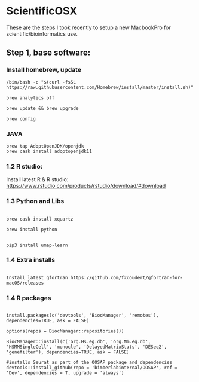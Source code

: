 # ScientificOSX
These are the steps I took recently to setup a new MacbookPro for scientific/bioinformatics use.

## Step 1, base software:

### Install homebrew, update

```{bash }
/bin/bash -c "$(curl -fsSL https://raw.githubusercontent.com/Homebrew/install/master/install.sh)"

brew analytics off

brew update && brew upgrade

brew config

```

### JAVA

```{bash }
brew tap AdoptOpenJDK/openjdk
brew cask install adoptopenjdk11

```

### 1.2 R studio:

Install latest R & R studio: https://www.rstudio.com/products/rstudio/download/#download


### 1.3 Python and Libs
```{bash }

brew cask install xquartz

brew install python


pip3 install umap-learn

```

### 1.4 Extra installs

```{bash }

Install latest gfortran https://github.com/fxcoudert/gfortran-for-macOS/releases

```

### 1.4 R packages 

```{r}

install.packages(c('devtools', 'BiocManager', 'remotes'), dependencies=TRUE, ask = FALSE)

options(repos = BiocManager::repositories())

BiocManager::install(c('org.Hs.eg.db', 'org.Mm.eg.db', 'HSMMSingleCell', 'monocle', 'DelayedMatrixStats', 'DESeq2', 'genefilter'), dependencies=TRUE, ask = FALSE)

#installs Seurat as part of the OOSAP package and dependencies
devtools::install_github(repo = 'bimberlabinternal/OOSAP', ref = 'Dev', dependencies = T, upgrade = 'always')

```


